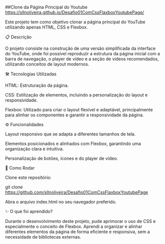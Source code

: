 ##Clone da Página Principal do Youtube
https://sllnoliveira.github.io/Desafio01ComCssFlaxboxYoutubePage/


Este projeto tem como objetivo clonar a página principal do YouTube utilizando apenas HTML, CSS e Flexbox.

📋 Descrição

O projeto consiste na construção de uma versão simplificada da interface do YouTube, onde foi possível reproduzir a estrutura da página inicial com a barra de navegação, o player de vídeo e a seção de vídeos recomendados, utilizando conceitos de layout modernos.

🛠️ Tecnologias Utilizadas

HTML: Estruturação da página.

CSS: Estilização de elementos, incluindo a personalização do layout e responsividade.

Flexbox: Utilizado para criar o layout flexível e adaptável, principalmente para alinhar os componentes e garantir a responsividade da página.

⚙️ Funcionalidades

Layout responsivo que se adapta a diferentes tamanhos de tela.

Elementos posicionados e alinhados com Flexbox, garantindo uma organização clara e intuitiva.

Personalização de botões, ícones e do player de vídeo.

📂 Como Rodar

Clone este repositório:

git clone https://github.com/sllnoliveira/Desafio01ComCssFlaxboxYoutubePage


Abra o arquivo index.html no seu navegador preferido.

✨ O que foi aprendido?

Durante o desenvolvimento deste projeto, pude aprimorar o uso de CSS e especialmente o conceito de Flexbox. Aprendi a organizar e alinhar diferentes elementos da página de forma eficiente e responsiva, sem a necessidade de bibliotecas externas.
